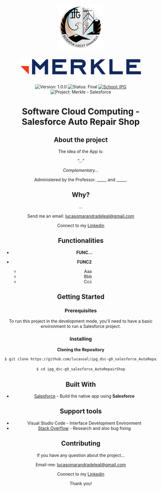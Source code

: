 [yellow]: FDBC01
[dark-blue]: 04304E

<div align="center">
  <div style="display: center; justify-content: bottom;">
    <img src="assets/ipg_logo.png" height="150" style='margin-bottom: 15px'>
</p> 

<div align="center">
  <div style="display: center; justify-content: bottom;">
    <img src="assets/merkle_logo.png" height="50" style='margin-bottom: 15px'>
</p> 

  ![Version: 1.0.0](https://img.shields.io/badge/%20Version%20-1.0.0-%2304304E?style=flat&labelColor=f23a1d)
  ![Status: Final](https://img.shields.io/badge/%20Status%20-Final%20-%2304304E?style=flat&labelColor=f23a1d)
  [![School: IPG](https://img.shields.io/badge/%20School%20-IPG%20Guarda%20-%2304304E?style=flat&labelColor=f23a1d)](https://politecnicoguarda.pt/sobrenos/as-escolas/estg/)
  ![Project: Merkle - Salesforce](https://img.shields.io/badge/%20Project%20-Merkle%20/%20Salesforce-%2304304E?style=flat&labelColor=f23a1d)

  </div>
</div>

# **Software Cloud Computing - Salesforce Auto Repair Shop**

## About the project

The idea of the App is:

_"..."_

_Complementary..._

Administered by the Professor. _____ and _____.

## Why?

...

Send me an email: [lucasomarandradeleal@gmail.com](lucasomarandradeleal@gmail.com)

Connect to my [Linkedin](https://linkedin.com/in/lucasomarandradeleal)


## Functionalities

- **FUNC...**


- **FUNC2**
  - Aaa
  - Bbb
  - Ccc

## Getting Started

### Prerequisites

To run this project in the development mode, you'll need to have a basic environment to run a Salesforce project.

### Installing

**Cloning the Repository**

```sh
$ git clone https://github.com/lucasoal/ipg_dsc-g9_salesforce_AutoRepairShop

$ cd ipg_dsc-g9_salesforce_AutoRepairShop
```

## Built With

- [Salesforce](https://www.salesforce.com/) - Build the native app using **Salesforce**

## Support tools

- Visual Studio Code - Interface Development Environment
- [Stack Overflow](https://stackoverflow.com/) - Research and also bug fixing

## Contributing

If you have any question about the project...

Email-me: lucasomarandradeleal@gmail.com

Connect to my [Linkedin](https://linkedin.com/in/lucasomarandradeleal)

Thank you!
